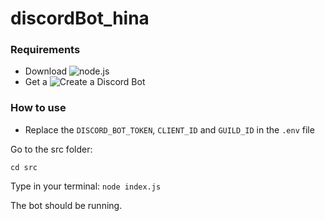 # discordBot_hina
### Requirements
- Download ![node.js](https://nodejs.org/en)
- Get a ![Create a Discord Bot](https://discord.com/developers/)

### How to use
- Replace the `DISCORD_BOT_TOKEN`, `CLIENT_ID` and `GUILD_ID` in the `.env` file

Go to the src folder:
```
cd src
```
Type in your terminal:
`node index.js`

The bot should be running.